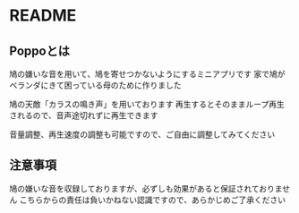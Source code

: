 # README

## Poppoとは

鳩の嫌いな音を用いて、鳩を寄せつかないようにするミニアプリです
家で鳩がベランダにきて困っている母のために作りました

鳩の天敵「カラスの鳴き声」を用いております
再生するとそのままループ再生されるので、音声途切れずに再生できます

音量調整、再生速度の調整も可能ですので、ご自由に調整してみてください

## 注意事項
鳩の嫌いな音を収録しておりますが、必ずしも効果があると保証されておりません
こちらからの責任は負いかねない認識ですので、あらかじめご了承ください